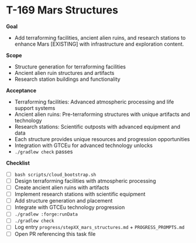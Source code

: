 # T-169 Mars Structures

**Goal**

- Add terraforming facilities, ancient alien ruins, and research stations to enhance Mars [EXISTING] with infrastructure and exploration content.

**Scope**

- Structure generation for terraforming facilities
- Ancient alien ruin structures and artifacts
- Research station buildings and functionality

**Acceptance**

- Terraforming facilities: Advanced atmospheric processing and life support systems
- Ancient alien ruins: Pre-terraforming structures with unique artifacts and technology
- Research stations: Scientific outposts with advanced equipment and data
- Each structure provides unique resources and progression opportunities
- Integration with GTCEu for advanced technology unlocks
- `./gradlew check` passes

**Checklist**

- [ ] `bash scripts/cloud_bootstrap.sh`
- [ ] Design terraforming facilities with atmospheric processing
- [ ] Create ancient alien ruins with artifacts
- [ ] Implement research stations with scientific equipment
- [ ] Add structure generation and placement
- [ ] Integrate with GTCEu technology progression
- [ ] `./gradlew :forge:runData`
- [ ] `./gradlew check`
- [ ] Log entry `progress/stepXX_mars_structures.md` + `PROGRESS_PROMPTS.md`
- [ ] Open PR referencing this task file
